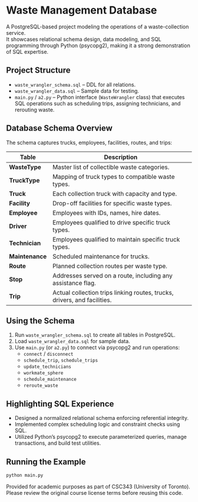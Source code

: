 # Waste Management Database

A PostgreSQL-based project modeling the operations of a waste-collection service.  
It showcases relational schema design, data modeling, and SQL programming through
Python (psycopg2), making it a strong demonstration of SQL expertise.

## Project Structure
- `waste_wrangler_schema.sql` – DDL for all relations.
- `waste_wrangler_data.sql` – Sample data for testing.
- `main.py` / `a2.py` – Python interface (`WasteWrangler` class) that executes SQL
  operations such as scheduling trips, assigning technicians, and rerouting waste.

## Database Schema Overview
The schema captures trucks, employees, facilities, routes, and trips:

| Table         | Description |
|---------------|-------------|
| **WasteType** | Master list of collectible waste categories. |
| **TruckType** | Mapping of truck types to compatible waste types. |
| **Truck**     | Each collection truck with capacity and type. |
| **Facility**  | Drop-off facilities for specific waste types. |
| **Employee**  | Employees with IDs, names, hire dates. |
| **Driver**    | Employees qualified to drive specific truck types. |
| **Technician**| Employees qualified to maintain specific truck types. |
| **Maintenance** | Scheduled maintenance for trucks. |
| **Route**     | Planned collection routes per waste type. |
| **Stop**      | Addresses served on a route, including any assistance flag. |
| **Trip**      | Actual collection trips linking routes, trucks, drivers, and facilities. |

## Using the Schema
1. Run `waste_wrangler_schema.sql` to create all tables in PostgreSQL.
2. Load `waste_wrangler_data.sql` for sample data.
3. Use `main.py` (or `a2.py`) to connect via psycopg2 and run operations:
   - `connect` / `disconnect`
   - `schedule_trip`, `schedule_trips`
   - `update_technicians`
   - `workmate_sphere`
   - `schedule_maintenance`
   - `reroute_waste`

## Highlighting SQL Experience
- Designed a normalized relational schema enforcing referential integrity.
- Implemented complex scheduling logic and constraint checks using SQL.
- Utilized Python’s psycopg2 to execute parameterized queries, manage transactions,
  and build test utilities.

## Running the Example
```bash
python main.py
```
Provided for academic purposes as part of CSC343 (University of Toronto).
Please review the original course license terms before reusing this code.
